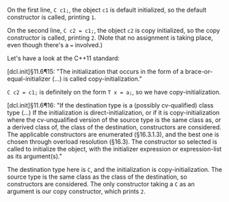 On the first line, `C c1;`, the object `c1` is default initialized, so the default constructor is called, printing `1`.

On the second line,  `C c2 = c1;`, the object `c2` is copy initialized, so the copy constructor is called, printing `2`. (Note that no assignment is taking place, even though there's a `=` involved.)

Let's have a look at the C++11 standard:

[dcl.init]§11.6¶15:
"The initialization that occurs in the form of a brace-or-equal-initializer (...) is called copy-initialization."

`C c2 = c1;` is definitely on the form `T x = a;`, so we have copy-initialization.

[dcl.init]§11.6¶16:
"If the destination type is a (possibly cv-qualified) class type (...) If the initialization is direct-initialization, or if it is copy-initialization where the cv-unqualified version of the source type is the same class as, or a derived class of, the class of the destination, constructors are considered. The applicable constructors are enumerated (§16.3.1.3), and the best one is chosen through overload resolution (§16.3). The constructor so selected is called to initialize the object, with the initializer expression or expression-list as its argument(s)."

The destination type here is `C`, and the initialization is copy-initialization. The source type is the same class as the class of the destination, so constructors are considered. The only constructor taking a `C` as an argument is our copy constructor, which prints `2`.
